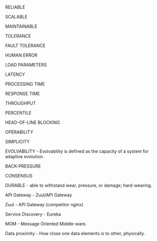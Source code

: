 RELIABLE

SCALABLE

MAINTAINABLE

TOLERANCE

FAULT TOLERANCE

HUMAN ERROR

LOAD PARAMETERS 

LATENCY

PROCESSING TIME

RESPONSE TIME

THROUGHPUT

PERCENTILE

HEAD-OF-LINE BLOCKING

OPERABILITY

SIMPLICITY

EVOLVABILITY - Evolvability is defined as the capacity of a system for adaptive evolution.

BACK-PRESSURE

CONSENSUS

DURABLE - able to withstand wear, pressure, or damage; hard-wearing.

API Gateway - Zuul/API Gateway

Zuul - API Gateway (competitor nginx)

Service Discovery - Eureka

MOM - Message Oriented Middle-ware.

Data proximity - How close one data elements is to other, physically. 

